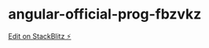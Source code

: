 # angular-official-prog-fbzvkz

[Edit on StackBlitz ⚡️](https://stackblitz.com/edit/angular-official-prog-fbzvkz)